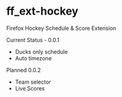 # ff_ext-hockey
Firefox Hockey Schedule &amp; Score Extension

Current Status - 0.0.1

- Ducks only schedule
- Auto timezone

Planned 0.0.2

- Team selector
- Live Scores
